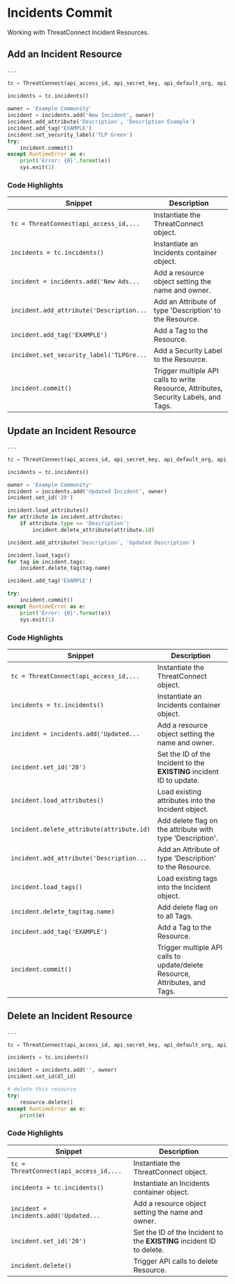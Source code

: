 # Incidents Commit
Working with ThreatConnect Incident Resources.

## Add an Incident Resource

```python
...

tc = ThreatConnect(api_access_id, api_secret_key, api_default_org, api_base_url)

incidents = tc.incidents()
    
owner = 'Example Community'
incident = incidents.add('New Incident', owner)
incident.add_attribute('Description', 'Description Example')
incident.add_tag('EXAMPLE')
incident.set_security_label('TLP Green')
try:
    incident.commit()
except RuntimeError as e:
    print('Error: {0}'.format(e))
    sys.exit(1)
```

### Code Highlights

Snippet                                   | Description                                                                       |
----------------------------------------- | --------------------------------------------------------------------------------- |
`tc = ThreatConnect(api_access_id,...`    | Instantiate the ThreatConnect object. |
`incidents = tc.incidents()`          | Instantiate an Incidents container object. |
`incident = incidents.add('New Ads...` | Add a resource object setting the name and owner. |
`incident.add_attribute('Description...` | Add an Attribute of type 'Description' to the Resource. |
`incident.add_tag('EXAMPLE')`            | Add a Tag to the Resource. |
`incident.set_security_label('TLPGre...` | Add a Security Label to the Resource. |
`incident.commit()`                      | Trigger multiple API calls to write Resource, Attributes, Security Labels, and Tags. |

## Update an Incident Resource

```python
...

tc = ThreatConnect(api_access_id, api_secret_key, api_default_org, api_base_url)

incidents = tc.incidents()

owner = 'Example Community'
incident = incidents.add('Updated Incident', owner)
incident.set_id('20')

incident.load_attributes()
for attribute in incident.attributes:
    if attribute.type == 'Description':
        incident.delete_attribute(attribute.id)

incident.add_attribute('Description', 'Updated Description')

incident.load_tags()
for tag in incident.tags:
    incident.delete_tag(tag.name)

incident.add_tag('EXAMPLE')

try:
    incident.commit()
except RuntimeError as e:
    print('Error: {0}'.format(e))
    sys.exit(1)

```

### Code Highlights

Snippet                                   | Description                                                                       |
----------------------------------------- | --------------------------------------------------------------------------------- |
`tc = ThreatConnect(api_access_id,...`    | Instantiate the ThreatConnect object. |
`incidents = tc.incidents()`          | Instantiate an Incidents container object. |
`incident = incidents.add('Updated...` | Add a resource object setting the name and owner. |
`incident.set_id('20')`                  | Set the ID of the Incident to the **EXISTING** incident ID to update. |
`incident.load_attributes()`             | Load existing attributes into the Incident object. |
`incident.delete_attribute(attribute.id)`| Add delete flag on the attribute with type 'Description'. |
`incident.add_attribute('Description...` | Add an Attribute of type 'Description' to the Resource. |
`incident.load_tags()`                   | Load existing tags into the Incident object. |
`incident.delete_tag(tag.name)`          | Add delete flag on to all Tags. |
`incident.add_tag('EXAMPLE')`            | Add a Tag to the Resource. |
`incident.commit()`                      | Trigger multiple API calls to update/delete Resource, Attributes, and Tags. |

## Delete an Incident Resource

```python
...

tc = ThreatConnect(api_access_id, api_secret_key, api_default_org, api_base_url)

incidents = tc.incidents()

incident = incidents.add('', owner)
incident.set_id(dl_id)

# delete this resource
try:
    resource.delete()
except RuntimeError as e:
    print(e)

```

### Code Highlights

Snippet                                   | Description                                                                       |
----------------------------------------- | --------------------------------------------------------------------------------- |
`tc = ThreatConnect(api_access_id,...`    | Instantiate the ThreatConnect object. |
`incidents = tc.incidents()`          | Instantiate an Incidents container object. |
`incident = incidents.add('Updated...` | Add a resource object setting the name and owner. |
`incident.set_id('20')`                  | Set the ID of the Incident to the **EXISTING** incident ID to delete. |
`incident.delete()`                      | Trigger API calls to delete Resource. |
